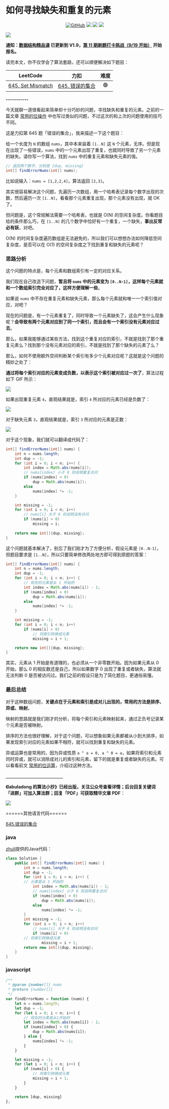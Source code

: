 # 如何寻找缺失和重复的元素







<p align='center'>
<a href="https://github.com/labuladong/fucking-algorithm" target="view_window"><img alt="GitHub" src="https://img.shields.io/github/stars/labuladong/fucking-algorithm?label=Stars&style=flat-square&logo=GitHub"></a>
<a href="https://appktavsiei5995.pc.xiaoe-tech.com/index" target="_blank"><img class="my_header_icon" src="https://img.shields.io/static/v1?label=精品课程&message=查看&color=pink&style=flat"></a>
<a href="https://www.zhihu.com/people/labuladong"><img src="https://img.shields.io/badge/%E7%9F%A5%E4%B9%8E-@labuladong-000000.svg?style=flat-square&logo=Zhihu"></a>
<a href="https://space.bilibili.com/14089380"><img src="https://img.shields.io/badge/B站-@labuladong-000000.svg?style=flat-square&logo=Bilibili"></a>
</p>

![](https://labuladong.github.io/algo/images/souyisou1.png)

**通知：[数据结构精品课](https://aep.h5.xeknow.com/s/1XJHEO) 已更新到 V1.9，[第 11 期刷题打卡挑战（9/19 开始）](https://mp.weixin.qq.com/s/eUG2OOzY3k_ZTz-CFvtv5Q) 开始报名。**



读完本文，你不仅学会了算法套路，还可以顺便解决如下题目：

| LeetCode | 力扣 | 难度 |
| :----: | :----: | :----: |
| [645. Set Mismatch](https://leetcode.com/problems/set-mismatch/) | [645. 错误的集合](https://leetcode.cn/problems/set-mismatch/) | 🟢

**-----------**

今天就聊一道很看起来简单却十分巧妙的问题，寻找缺失和重复的元素。之前的一篇文章 [常用的位操作](https://labuladong.github.io/article/fname.html?fname=常用的位操作) 中也写过类似的问题，不过这次的和上次的问题使用的技巧不同。

这是力扣第 645 题「错误的集合」，我来描述一下这个题目：

给一个长度为 `N` 的数组 `nums`，其中本来装着 `[1..N]` 这 `N` 个元素，无序。但是现在出现了一些错误，`nums` 中的一个元素出现了重复，也就同时导致了另一个元素的缺失。请你写一个算法，找到 `nums` 中的重复元素和缺失元素的值。

```java
// 返回两个数字，分别是 {dup, missing}
int[] findErrorNums(int[] nums);
```

比如说输入：`nums = [1,2,2,4]`，算法返回 `[2,3]`。

其实很容易解决这个问题，先遍历一次数组，用一个哈希表记录每个数字出现的次数，然后遍历一次 `[1..N]`，看看那个元素重复出现，那个元素没有出现，就 OK 了。

但问题是，这个常规解法需要一个哈希表，也就是 O(N) 的空间复杂度。你看题目给的条件那么巧，在 `[1..N]` 的几个数字中恰好有一个重复，一个缺失，**事出反常必有妖**，对吧。

O(N) 的时间复杂度遍历数组是无法避免的，所以我们可以想想办法如何降低空间复杂度，是否可以在 O(1) 的空间复杂度之下找到重复和缺失的元素呢？

### 思路分析

这个问题的特点是，每个元素和数组索引有一定的对应关系。

我们现在自己改造下问题，**暂且将 `nums` 中的元素变为 `[0..N-1]`，这样每个元素就和一个数组索引完全对应了，这样方便理解一些**。

如果说 `nums` 中不存在重复元素和缺失元素，那么每个元素就和唯一一个索引值对应，对吧？

现在的问题是，有一个元素重复了，同时导致一个元素缺失了，这会产生什么现象呢？**会导致有两个元素对应到了同一个索引，而且会有一个索引没有元素对应过去**。

那么，如果我能够通过某些方法，找到这个重复对应的索引，不就是找到了那个重复元素么？找到那个没有元素对应的索引，不就是找到了那个缺失的元素了么？

那么，如何不使用额外空间判断某个索引有多少个元素对应呢？这就是这个问题的精妙之处了：

**通过将每个索引对应的元素变成负数，以表示这个索引被对应过一次了**，算法过程如下 GIF 所示：

![](https://labuladong.github.io/algo/images/dupmissing/1.gif)

如果出现重复元素 `4`，直观结果就是，索引 `4` 所对应的元素已经是负数了：

![](https://labuladong.github.io/algo/images/dupmissing/2.jpg)

对于缺失元素 `3`，直观结果就是，索引 `3` 所对应的元素是正数：

![](https://labuladong.github.io/algo/images/dupmissing/3.jpg)

对于这个现象，我们就可以翻译成代码了：

```java
int[] findErrorNums(int[] nums) {
    int n = nums.length;
    int dup = -1;
    for (int i = 0; i < n; i++) {
        int index = Math.abs(nums[i]);
        // nums[index] 小于 0 则说明重复访问
        if (nums[index] < 0)
            dup = Math.abs(nums[i]);
        else
            nums[index] *= -1;
    }

    int missing = -1;
    for (int i = 0; i < n; i++)
        // nums[i] 大于 0 则说明没有访问
        if (nums[i] > 0)
            missing = i;
    
    return new int[]{dup, missing};
}
```

这个问题就基本解决了，别忘了我们刚才为了方便分析，假设元素是 `[0..N-1]`，但题目要求是 `[1..N]`，所以只要简单修改两处地方即可得到原题的答案：

```java
int[] findErrorNums(int[] nums) {
    int n = nums.length;
    int dup = -1;
    for (int i = 0; i < n; i++) {
        // 现在的元素是从 1 开始的
        int index = Math.abs(nums[i]) - 1;
        if (nums[index] < 0)
            dup = Math.abs(nums[i]);
        else
            nums[index] *= -1;
    }

    int missing = -1;
    for (int i = 0; i < n; i++)
        if (nums[i] > 0)
            // 将索引转换成元素
            missing = i + 1;

    return new int[]{dup, missing};
}
```

其实，元素从 1 开始是有道理的，也必须从一个非零数开始。因为如果元素从 0 开始，那么 0 的相反数还是自己，所以如果数字 0 出现了重复或者缺失，算法就无法判断 0 是否被访问过。我们之前的假设只是为了简化题目，更通俗易懂。

### 最后总结

对于这种数组问题，**关键点在于元素和索引是成对儿出现的，常用的方法是排序、异或、映射**。

映射的思路就是我们刚才的分析，将每个索引和元素映射起来，通过正负号记录某个元素是否被映射。

排序的方法也很好理解，对于这个问题，可以想象如果元素都被从小到大排序，如果发现索引对应的元素如果不相符，就可以找到重复和缺失的元素。

异或运算也是常用的，因为异或性质 `a ^ a = 0, a ^ 0 = a`，如果将索引和元素同时异或，就可以消除成对儿的索引和元素，留下的就是重复或者缺失的元素。可以看看前文 [常用的位运算](https://labuladong.github.io/article/fname.html?fname=常用的位操作)，介绍过这种方法。

**＿＿＿＿＿＿＿＿＿＿＿＿＿**

**《labuladong 的算法小抄》已经出版，关注公众号查看详情；后台回复关键词「进群」可加入算法群；回复「PDF」可获取精华文章 PDF**：

![](https://labuladong.github.io/algo/images/souyisou2.png)


======其他语言代码======

[645.错误的集合](https://leetcode-cn.com/problems/set-mismatch)



### java

[zhuli](https://github.com/1097452462 "zhuli")提供的Java代码：
```java
class Solution {
    public int[] findErrorNums(int[] nums) {
        int n = nums.length;
        int dup = -1;
        for (int i = 0; i < n; i++) {
	    // 元素是从 1 开始的
            int index = Math.abs(nums[i]) - 1;
            // nums[index] 小于 0 则说明重复访问
            if (nums[index] < 0)
                dup = Math.abs(nums[i]);
            else
                nums[index] *= -1;
        }
        int missing = -1;
        for (int i = 0; i < n; i++)
            // nums[i] 大于 0 则说明没有访问
            if (nums[i] > 0)
		// 将索引转换成元素
                missing = i + 1;
        return new int[]{dup, missing};
    }
}
```



### javascript

```js
/**
 * @param {number[]} nums
 * @return {number[]}
 */
var findErrorNums = function (nums) {
    let n = nums.length;
    let dup = -1;
    for (let i = 0; i < n; i++) {
        // 现在的元素是从1开始的
        let index = Math.abs(nums[i]) - 1;
        if (nums[index] < 0) {
            dup = Math.abs(nums[i]);
        } else {
            nums[index] *= -1;
        }
    }

    let missing = -1;
    for (let i = 0; i < n; i++) {
        if (nums[i] > 0) {
            // 将索引转换成元素
            missing = i + 1;
        }
    }

    return [dup, missing]
};
```

